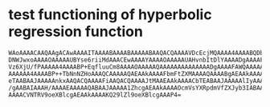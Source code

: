 # test functioning of hyperbolic regression function

    WAoAAAACAAQAAgACAwAAAAITAAAABAAAABAAAAABAAQACQAAAAVDcEcjMQAAAA4AAAABQDbq
    DNWJwxoAAAAOAAAAAUBYse6riiMdAAACEwAAAAYAAAAOAAAAAUAHvnbItDlYAAAADgAAAAFA
    Vz6XjU/fPAAAAA4AAAABP+EqfluuCm8AAAAOAAAAAQAAAAAAAAAAAAAADgAAAAFAWQAAAAAA
    AAAAAA4AAAABP++TbNnNZHoAAAQCAAAAAQAEAAkAAAAFbmFtZXMAAAAQAAAABgAEAAkAAAAC
    eTAABAAJAAAAAnkxAAQACQAAAAFiAAQACQAAAAJtMAAEAAkAAAACbTEABAAJAAAAAlIyAAAA
    /gAABAIAAAH/AAAAEAAAAAQABAAJAAAAA1ZhcgAEAAkAAAAOcmVsYXRpdmVfZXJyb3IABAAJ
    AAAACVNTRV9oeXBlcgAEAAkAAAAKQ29lZl9oeXBlcgAAAP4=

